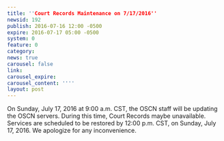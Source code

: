 ```yaml
---
title: ''Court Records Maintenance on 7/17/2016''
newsid: 192
publish: 2016-07-16 12:00 -0500
expire: 2016-07-17 05:00 -0500
system: 0
feature: 0
category: 
news: true
carousel: false
link: 
carousel_expire: 
carousel_content: ''''
layout: post
---
```

On Sunday, July 17, 2016 at 9:00 a.m. CST, the OSCN staff will be updating the OSCN servers. During this time, Court Records maybe unavailable. Services are scheduled to be restored by 12:00 p.m. CST, on Sunday, July 17, 2016. We apologize for any inconvenience.